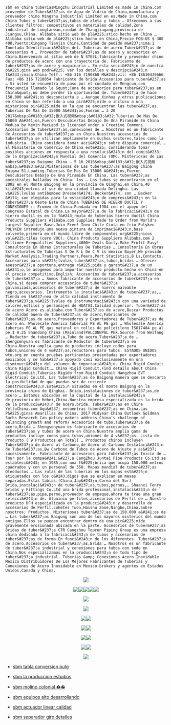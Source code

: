 
```
sbm en china tuberiasMingzhu Industrial Limited es.made in china.com proveedor de Tuber&#237;as de Agua de Vidrio de China,manufactura y proveedor chino Mingzhu Industrial Limited en es.Made in China.com China Tubos y tuber&#237;as,tubos de aleta y tubos … Ofrecemos a sus clientes filtros: competitivos en materiales de calidad.Zona industrial de Longtanwan,ciudad de Zhangjiagang,provincia de Jiangsu,China. Alibaba sitio web de pl&#225;stico hecho en China … Alibaba sitio web de pl&#225;stico hecho en China,Precio FOB:US $ 300 400,Puerto:Xingang Tianjin China,Cantidad de pedido m&#237;nima:1 Tonelada Identificaci&#243;n del. Tuberias de acero Tuber&#237;as de accesorios N … Proveedor de tuber&#237;as de acero y accesorios en China.Bienvenido al sitio web de N STEEL,fabricante y proveedor chino de productos de acero con una trayectoria de. Fabricante de tuber&#237;as de acero y maquinaria … En esta secci&#243;n de nuestra p&#225;gina web podr&#225; ver los detalles y descripci&#243;n t&#233;cnica.China Telf.: +86 316 7190860 M&#243;vil: +86 18630439666 Fax: +86 316 7210054 Fabricante de brida Accesorios para tuber&#237;as … Si usted se encuentra de paso por el condado de Mengcun,con frecuencia llamado la &quot;Cuna de accesorios para tuber&#237;as en China&quot;,no debe perder la oportunidad de. Tuber&#237;a de hace 150.000 a&#241;os desconcierta a … Aunque Xinhua y otras publicaciones en China se han referido a una pir&#225;mide o incluso a una misteriosa pir&#225;mide en la que se encuentran las tuber&#237;as. Tuberias De Mas De 15000 A&#241;os,Fueron … 3 20 2017&nbsp;&#0183;&#32;嵌入式视频&nbsp;&#0183;&#32;Tuberias De Mas De 15000 A&#241;os,Fueron Descubiertas Debajo De Una Piramide En China Medusa by Kevin MacLeod is licensed under a Creative Commons. Accesorios de tuber&#237;as,conexiones de … Nosotros es un fabricante de Accesorios de tuber&#237;as en China.Nuestros accesorios de tuber&#237;a se utilizan ampliamente en muchos sectores,tales como la industria. China considera tomar acci&#243;n sobre disputa comercial … El Ministerio de Comercio de China est&#225; considerando tomar posibles acciones en respuesta a una resoluci&#243;n del comit&#233; de la Organizaci&#243;n Mundial del Comercio (OMC. Misteriosas de Las tuber&#237;as Baigong China … 5 16 2016&nbsp;&#0183;&#32;嵌入式视频&nbsp;&#0183;&#32;Misteriosas de Las tuber&#237;as Baigong China Enigma 51.Loading.Tuberias De Mas De 15000 A&#241;os,Fueron Descubiertas Debajo De Una Piramide En China. Las tuber&#237;as ancestrales halladas en China: los … Los tubos se encontraron en el 2002 en el Monte Baigong en la provincia de Qinghai,en China,40 kil&#243;metros al sur de una ciudad llamada Delingha. Las v&#225;lvulas antibombeo Dresser&#174; Becker&#174; son … Becker &#174; son elegidas para la estaci&#243;n de compresi&#243;n en la tuber&#237;a Oeste Este de China TUBERIAS DE HIEERO DUCTIL Y CONEXIONES :: Ecomex de China.Fundada en 1984 con el apoyo del Congreso Estatal de China.La mayor&#237;a de la fabricaci&#243;n de hierro ductil es en la f&#243;rmula de tuberias hierro ductil China Products Suppliers Alibaba.com Supplies Made to Order from World's Largest Supplier Base.Join Free! Inex Chile Cinta en frio Polyken POLYKEN introdujo una nueva pintura de imprimaci&#243;n,base solvente,primera en el mundo libre de componentes org&#225;nicos vol&#225;tiles (cero VOC). China Products Suppliers Alibaba.com 2 Million+ Prequalified Suppliers,4000+ Deals Daily.Make Profit Easy! Consultoria En Obras Estructurales De Tuberias … Consultoria En Obras Estructurales De Tuberias S De R L De C V is mexico Buyer,We provide Market Analysis,Trading Partners,Peers,Port Statistics,B Ls,Contacts. Accesorios para v&#225;lvulas,tuber&#237;as,tubos,bridas … Ofrecer asesor&#237;a oportuna,entrega r&#225;pida y garant&#237;a de un a&#241;o,le acogemos para importar nuestro producto hecho en China en el precio competitivo.English; Accesorios de tuber&#237;a,accesorios de tuber&#237;a … Somos fabricante de accesorios de tuber&#237;a en China,si desea comprar accesorios de tuber&#237;a galvanizada,accesorios de tuber&#237;a de hierro maleable negro,accesorios. Instrumento la instalaci&#243;n de tuber&#237;as,… Tienda en l&#237;nea de alta calidad instrumento de tuber&#237;a,v&#225;lvulas de instrumentaci&#243;n con una variedad de colores,estilos y personajes de HUATAI.Calidad superior. Tuber&#237;as de acero Acero es.alibaba.com Tuber&#237;as de acero,Buscar Productos de calidad buena de Tuber&#237;as de acero,Fabricantes de Tuber&#237;as de acero,Proveedores y Exportadores de Tuber&#237;as de acero en. Wholesale America tuberias PE AL PE gas … Wholesale America tuberias PE AL PE gas natural en rollos de polietileno ISO17484 pe al pe,$ 0.25 Shandong China (Mainland)PALCONNPAL PEX.Source from Weifang … Reductor de tuber&#237;a,Tubo de acero,Tuber&#237;a de … Shengsenyuan es fabricante de Reductor de tuber&#237;a en China.Nuestra amplia gama de productos incluye codos para tubos,uniones de 4 v&#237;as,reductores para tubos. ESTADOS UNIDOS wto.org en cuenta pruebas pertinentes presentadas por exportadores mexicanos y se hab&#237;a apoyado casi exclusivamente en una disminuci&#243;n del volumen de importaci&#243;n. China Rigid Conduit China Rigid Conduit,… China Rigid Conduit,Find details about China Rigid Conduit,Tuberias Rigido from Rigid Conduit Hangzhou EVT Electrical Co.Ltd. Las tuber&#237;as de Baigong manera que se descarta la posibilidad de que puedan ser de reciente construcci&#243;n.Est&#225;n situadas en el monte Baigong en la provincia china de Qinghai. Brida,instalaciones de tuber&#237;as,de acero … Estamos ubicados en la Capital de la instalaci&#243;n de.provincia de Hebei,China.Nuestra empresa especializada en la brida de la producci&#243;n de acero,brida. Tuber&#237;as en China YelloChina.com Aqu&#237; encuentras tuber&#237;as en China.Las P&#225;ginas Amarillas de China. 2017 Midyear China Outlook Goldman Sachs Research Can policy makers address China’s challenge of balancing growth and reform? Accesorios de tubo,Tuber&#237;a de acero,Brida … Shengsenyuan es fabricante de accesorios de tuber&#237;as y tubos de acero en China.Nuestra amplia gama de productos incluye codos para tubos,uniones de 4 v&#237;as. Lista de Producto ( 9 Productos en Total) … Productos chinos incluyen Tuber&#237;a de Acero al Carbono,de Acero al Carbono Instalaci&#243;n de Tuber&#237;as,Bw Carbono de Tubos de Acero de Ajuste y as&#237; sucesivamente. Fabricante de accesorios para tuber&#237;as Inicio de … Tour por la compa&#241;&#237;a CangZhou Juntai Pipe Products Co.Ltd.se estableci&#243; en 1985,con una f&#225;brica que ocupa 150.000 metros cuadrados y con un personal de 350. Mapas mundial de tuber&#237;as Oleoductos … Las rutas de las tuberias en los mapas est&#225;n etiquetados con los c&#243;digos que se explican en mesas separadas.Estas tablas.(China,Jap&#243;n,Corea del Sur) Brida,instalaci&#243;n de tuber&#237;as,tubos,pernos,… Shaanxi Fenry bridas y Fittings Co.Ltd una brida profesional,instalaci&#243;n de tuber&#237;as,pipa,perno,proveedor de empaque,ahora te trae una gran selecci&#243;n de. Aluminio perfiles,accesorios de Perfil de … Nuestro producto DFH especializada en la producci&#243;n y desarrollo de accesorios de Perfil.cohetes Twon,Haishu Zone,Ningbo,China.Sobre nosotros; Productos. Misteriosas tuber&#237;as de 150.000 a&#241;os de … Las tuber&#237;as Baigong son uno de los mayores misterios del mundo antiguo.Ellos se pueden encontrar dentro de una pir&#225;mide gravemente erosionada ubicada en la parte. Accesorios de tuber&#237;as Bridas de tuber&#237;a CTR Cangzhou Toprun Piping Group es una empresa china dedicada a la fabricaci&#243;n de tubos y accesorios de tuber&#237;as de forma.En funci&#243;n de los diferentes. Tuber&#237;a de acero,Accesorios de tuber&#237;as,Brida … Nosotros es un fabricante de tuber&#237;a industrial y conexiones para tubos con sede en China.Nos especializamos en la producci&#243;n de todo tipo de tuber&#237;a industrial. Tuberias &amp; Conexiones Acero Inoxidable Mexico Distribuidores De Los Mejores Fabricantes de Tuberias y Conexiones de Acero Inoxidable en Mexico.brokers y agentes en Estados Unidos,Canada y China. 
```

<div align="center">

<a href="https://es-crusher.shibang-china.com/github&k=sbm+en+china+tuberias"><img src="https://static.shibang-china.com/es/crusher/logo.jpg"></a>

<a href="https://es-crusher.shibang-china.com/github&k=sbm+en+china+tuberias"><img src="https://static.shibang-china.com/es/crusher/index.jpg"></a><a href="https://es-crusher.shibang-china.com/material.htmlgithub&k=sbm+en+china+tuberias"><img src="https://static.shibang-china.com/es/crusher/material.jpg"></a><a href="https://es-crusher.shibang-china.com/application.htmlgithub&k=sbm+en+china+tuberias"><img src="https://static.shibang-china.com/es/crusher/application.jpg"></a><a href="https://es-crusher.shibang-china.com/aboutus.htmlgithub&k=sbm+en+china+tuberias"><img src="https://static.shibang-china.com/es/crusher/aboutus.jpg"></a><a href="https://es-crusher.shibang-china.com/contact.htmlgithub&k=sbm+en+china+tuberias"><img src="https://static.shibang-china.com/es/crusher/contact.jpg"></a>

<a href="https://es-crusher.shibang-china.com/github&k=sbm+en+china+tuberias"><img src="https://static.shibang-china.com/es/crusher/banner.jpg"></a>

<a href="https://swt.shibang-china.com/github&k=sbm+en+china+tuberias"><img src="https://static.shibang-china.com/es/crusher/text.jpg"></a>

<a href="https://swt.shibang-china.com/github&k=sbm+en+china+tuberias"><img src="https://static.shibang-china.com/es/crusher/chat.jpg"></a><a href="https://es-crusher.shibang-china.com/contact.htmlgithub&k=sbm+en+china+tuberias"><img src="https://static.shibang-china.com/es/crusher/message.jpg"></a>

<a href="https://es-crusher.shibang-china.com/products/pe.htmlgithub&k=sbm+en+china+tuberias"><img src="https://static.shibang-china.com/es/crusher/pe.jpg"></a><a href="https://es-crusher.shibang-china.com/products/pf.htmlgithub&k=sbm+en+china+tuberias"><img src="https://static.shibang-china.com/es/crusher/pf.jpg"></a>

<a href="https://es-crusher.shibang-china.com/products/hpt.htmlgithub&k=sbm+en+china+tuberias"><img src="https://static.shibang-china.com/es/crusher/hpt.jpg"></a><a href="https://es-crusher.shibang-china.com/products/vsi.htmlgithub&k=sbm+en+china+tuberias"><img src="https://static.shibang-china.com/es/crusher/vsi.jpg"></a>

<a href="https://es-crusher.shibang-china.com/products/klv.htmlgithub&k=sbm+en+china+tuberias"><img src="https://static.shibang-china.com/es/crusher/klv.jpg"></a><a href="https://es-crusher.shibang-china.com/products/portable.htmlgithub&k=sbm+en+china+tuberias"><img src="https://static.shibang-china.com/es/crusher/portable.jpg"></a>

<a href="https://swt.shibang-china.com/github&k=sbm+en+china+tuberias"><img src="https://static.shibang-china.com/es/crusher/case.jpg"></a>

</div>


* [sbm tabla conversion pulg](sbm%20tabla%20conversion%20pulg.md)

* [sbm la produccion estudios](sbm%20la%20produccion%20estudios.md)

* [sbm molino colonial ��](sbm%20molino%20colonial%20%EF%BF%BD%EF%BF%BD.md)

* [sbm equipos alto desarrollando](sbm%20equipos%20alto%20desarrollando.md)

* [sbm actuador linear calidad](sbm%20actuador%20linear%20calidad.md)

* [sbm separador giro detalles](sbm%20separador%20giro%20detalles.md)